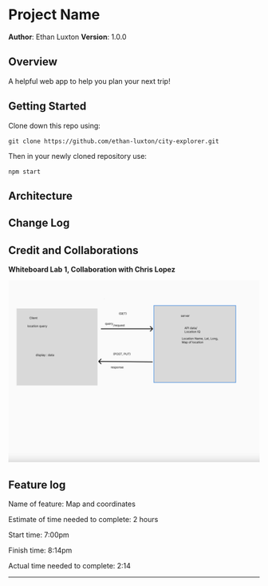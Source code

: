 # Project Name

**Author**: Ethan Luxton
**Version**: 1.0.0 

## Overview
A helpful web app to help you plan your next trip!

## Getting Started
Clone down this repo using:
```
git clone https://github.com/ethan-luxton/city-explorer.git
```

Then in your newly cloned repository use:
```
npm start
```

## Architecture
<!-- Provide a detailed description of the application design. What technologies (languages, libraries, etc) you're using, and any other relevant design information. -->

## Change Log
<!-- Use this area to document the iterative changes made to your application as each feature is successfully implemented. Use time stamps. Here's an example:

01-01-2001 4:59pm - Application now has a fully-functional express server, with a GET route for the location resource. -->

## Credit and Collaborations

**Whiteboard Lab 1, Collaboration with Chris Lopez**

![Our whiteboard for lab 1](/public/whiteboardlab1.png)

## Feature log

Name of feature: Map and coordinates

Estimate of time needed to complete: 2 hours

Start time: 7:00pm

Finish time: 8:14pm

Actual time needed to complete: 2:14

------------------------------------------------